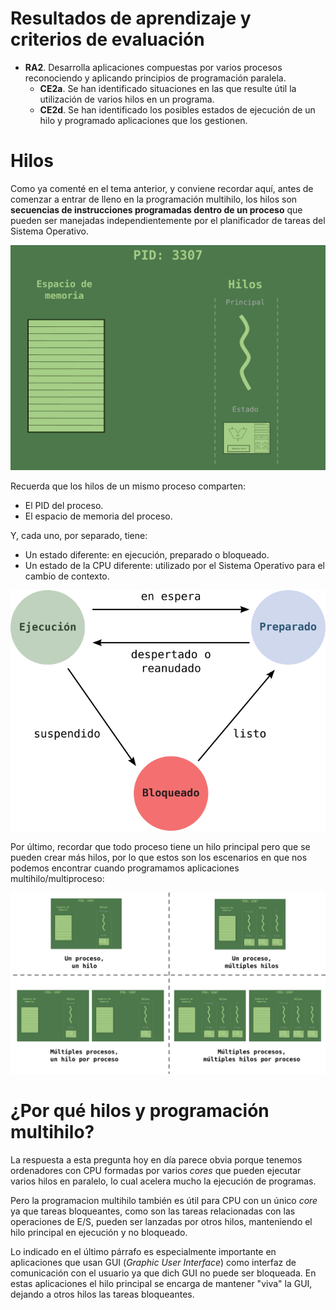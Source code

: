 # Resultados de aprendizaje y criterios de evaluación

- **RA2**. Desarrolla aplicaciones compuestas por varios procesos reconociendo y aplicando principios de programación paralela.
  - **CE2a**. Se han identificado situaciones en las que resulte útil la utilización de varios hilos en un programa.
  - **CE2d**. Se han identificado los posibles estados de ejecución de un hilo y programado aplicaciones que los gestionen.

# Hilos

Como ya comenté en el tema anterior, y conviene recordar aquí, antes de comenzar a entrar de lleno en la programación multihilo, los hilos son **secuencias de instrucciones programadas dentro de un proceso** que pueden ser manejadas independientemente por el planificador de tareas del Sistema Operativo.

![Proceso](./img/proceso_completo.png)

Recuerda que los hilos de un mismo proceso comparten:

- El PID del proceso.
- El espacio de memoria del proceso.

Y, cada uno, por separado, tiene:

- Un estado diferente: en ejecución, preparado o bloqueado.
- Un estado de la CPU diferente: utilizado por el Sistema Operativo para el cambio de contexto.

![Estados de un proceso/hilo](./img/estados_procesos.png)

Por último, recordar que todo proceso tiene un hilo principal pero que se pueden crear más hilos, por lo que estos son los escenarios en que nos podemos encontrar cuando programamos aplicaciones multihilo/multiproceso:

![Posibles escenarios en la programación multiproceso/multihilo](./img/procesos_hilos_escenarios.png)

# ¿Por qué hilos y programación multihilo?

La respuesta a esta pregunta hoy en día parece obvia porque tenemos ordenadores con CPU formadas por varios *cores* que pueden ejecutar varios hilos en paralelo, lo cual acelera mucho la ejecución de programas.

Pero la programacion multihilo también es útil para CPU con un único *core* ya que tareas bloqueantes, como son las tareas relacionadas con las operaciones de E/S, pueden ser lanzadas por otros hilos, manteniendo el hilo principal en ejecución y no bloqueado.

Lo indicado en el último párrafo es especialmente importante en aplicaciones que usan GUI (*Graphic User Interface*) como interfaz de comunicación con el usuario ya que dich GUI no puede ser bloqueada. En estas aplicaciones el hilo principal se encarga de mantener "viva" la GUI, dejando a otros hilos las tareas bloqueantes.
